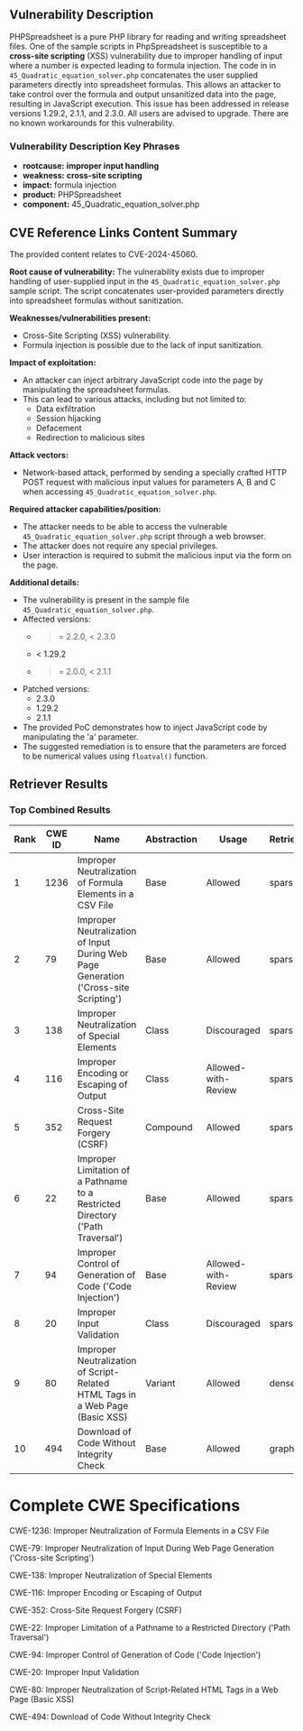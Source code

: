 ## Vulnerability Description
PHPSpreadsheet is a pure PHP library for reading and writing spreadsheet files. One of the sample scripts in PhpSpreadsheet is susceptible to a **cross-site scripting** (XSS) vulnerability due to improper handling of input where a number is expected leading to formula injection. The code in in `45_Quadratic_equation_solver.php` concatenates the user supplied parameters directly into spreadsheet formulas. This allows an attacker to take control over the formula and output unsanitized data into the page, resulting in JavaScript execution. This issue has been addressed in release versions 1.29.2, 2.1.1, and 2.3.0. All users are advised to upgrade. There are no known workarounds for this vulnerability.

### Vulnerability Description Key Phrases
- **rootcause:** **improper input handling**
- **weakness:** **cross-site scripting**
- **impact:** formula injection
- **product:** PHPSpreadsheet
- **component:** 45_Quadratic_equation_solver.php

## CVE Reference Links Content Summary
The provided content relates to CVE-2024-45060.

**Root cause of vulnerability:**
The vulnerability exists due to improper handling of user-supplied input in the `45_Quadratic_equation_solver.php` sample script. The script concatenates user-provided parameters directly into spreadsheet formulas without sanitization.

**Weaknesses/vulnerabilities present:**
- Cross-Site Scripting (XSS) vulnerability.
- Formula injection is possible due to the lack of input sanitization.

**Impact of exploitation:**
- An attacker can inject arbitrary JavaScript code into the page by manipulating the spreadsheet formulas.
- This can lead to various attacks, including but not limited to:
    - Data exfiltration
    - Session hijacking
    - Defacement
    - Redirection to malicious sites

**Attack vectors:**
- Network-based attack, performed by sending a specially crafted HTTP POST request with malicious input values for parameters A, B and C when accessing `45_Quadratic_equation_solver.php`.

**Required attacker capabilities/position:**
- The attacker needs to be able to access the vulnerable `45_Quadratic_equation_solver.php` script through a web browser.
- The attacker does not require any special privileges.
- User interaction is required to submit the malicious input via the form on the page.

**Additional details:**
- The vulnerability is present in the sample file `45_Quadratic_equation_solver.php`.
- Affected versions:
    - >= 2.2.0, < 2.3.0
    - < 1.29.2
    - >= 2.0.0, < 2.1.1
- Patched versions:
    - 2.3.0
    - 1.29.2
    - 2.1.1
- The provided PoC demonstrates how to inject JavaScript code by manipulating the 'a' parameter.
- The suggested remediation is to ensure that the parameters are forced to be numerical values using `floatval()` function.

## Retriever Results

### Top Combined Results

| Rank | CWE ID | Name | Abstraction | Usage  | Retrievers | Individual Scores |
|------|--------|------|-------------|-------|------------|-------------------|
| 1 | 1236 | Improper Neutralization of Formula Elements in a CSV File | Base | Allowed | sparse | 0.653 |
| 2 | 79 | Improper Neutralization of Input During Web Page Generation ('Cross-site Scripting') | Base | Allowed | sparse | 0.643 |
| 3 | 138 | Improper Neutralization of Special Elements | Class | Discouraged | sparse | 0.639 |
| 4 | 116 | Improper Encoding or Escaping of Output | Class | Allowed-with-Review | sparse | 0.636 |
| 5 | 352 | Cross-Site Request Forgery (CSRF) | Compound | Allowed | sparse | 0.584 |
| 6 | 22 | Improper Limitation of a Pathname to a Restricted Directory ('Path Traversal') | Base | Allowed | sparse | 0.578 |
| 7 | 94 | Improper Control of Generation of Code ('Code Injection') | Base | Allowed-with-Review | sparse | 0.576 |
| 8 | 20 | Improper Input Validation | Class | Discouraged | sparse | 0.575 |
| 9 | 80 | Improper Neutralization of Script-Related HTML Tags in a Web Page (Basic XSS) | Variant | Allowed | dense | 0.502 |
| 10 | 494 | Download of Code Without Integrity Check | Base | Allowed | graph | 0.002 |



# Complete CWE Specifications

CWE-1236: Improper Neutralization of Formula Elements in a CSV File

CWE-79: Improper Neutralization of Input During Web Page Generation ('Cross-site Scripting')

CWE-138: Improper Neutralization of Special Elements

CWE-116: Improper Encoding or Escaping of Output

CWE-352: Cross-Site Request Forgery (CSRF)

CWE-22: Improper Limitation of a Pathname to a Restricted Directory ('Path Traversal')

CWE-94: Improper Control of Generation of Code ('Code Injection')

CWE-20: Improper Input Validation

CWE-80: Improper Neutralization of Script-Related HTML Tags in a Web Page (Basic XSS)

CWE-494: Download of Code Without Integrity Check